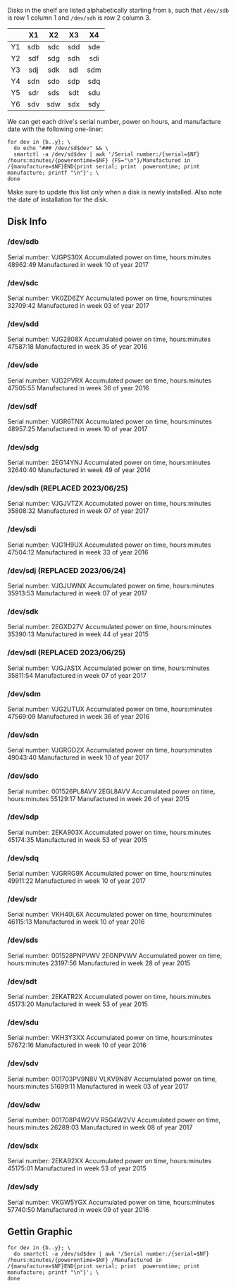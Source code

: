 Disks in the shelf are listed alphabetically starting from `b`, such that `/dev/sdb` is row 1 column 1 and `/dev/sdh` is row 2 column 3.

|    | X1  | X2  | X3  | X4  |
|:--:|:---:|:---:|:---:|:---:|
| Y1 | sdb | sdc | sdd | sde | 
| Y2 | sdf | sdg | sdh | sdi | 
| Y3 | sdj | sdk | sdl | sdm | 
| Y4 | sdn | sdo | sdp | sdq |
| Y5 | sdr | sds | sdt | sdu |
| Y6 | sdv | sdw | sdx | sdy |

We can get each drive's serial number, power on hours, and manufacture date with the following one-liner:

```
for dev in {b..y}; \
  do echo "### /dev/sd$dev" && \
  smartctl -a /dev/sd$dev | awk '/Serial number:/{serial=$NF} /hours:minutes/{powerontime=$NF} {FS="\n"}/Manufactured in /{manufacture=$NF}END{print serial; print  powerontime; print manufacture; printf "\n"}'; \
done
```

Make sure to update this list *only* when a disk is newly installed. Also note the date of installation for the disk.



## Disk Info

### /dev/sdb
Serial number:        VJGPS30X
Accumulated power on time, hours:minutes 48962:49
Manufactured in week 10 of year 2017

### /dev/sdc
Serial number:        VK0ZD6ZY
Accumulated power on time, hours:minutes 32709:42
Manufactured in week 03 of year 2017

### /dev/sdd
Serial number:        VJG2808X
Accumulated power on time, hours:minutes 47587:18
Manufactured in week 35 of year 2016

### /dev/sde
Serial number:        VJG2PVRX
Accumulated power on time, hours:minutes 47505:55
Manufactured in week 36 of year 2016

### /dev/sdf
Serial number:        VJGR6TNX
Accumulated power on time, hours:minutes 48957:25
Manufactured in week 10 of year 2017

### /dev/sdg
Serial number:        2EG14YNJ
Accumulated power on time, hours:minutes 32640:40
Manufactured in week 49 of year 2014

### /dev/sdh (REPLACED 2023/06/25)
Serial number:        VJGJVTZX
Accumulated power on time, hours:minutes 35808:32
Manufactured in week 07 of year 2017

### /dev/sdi
Serial number:        VJG1H9UX
Accumulated power on time, hours:minutes 47504:12
Manufactured in week 33 of year 2016

### /dev/sdj (REPLACED 2023/06/24)
Serial number:        VJGJUWNX
Accumulated power on time, hours:minutes 35913:53
Manufactured in week 07 of year 2017

### /dev/sdk
Serial number:        2EGXD27V
Accumulated power on time, hours:minutes 35390:13
Manufactured in week 44 of year 2015

### /dev/sdl (REPLACED 2023/06/25)
Serial number:        VJGJAS1X
Accumulated power on time, hours:minutes 35811:54
Manufactured in week 07 of year 2017

### /dev/sdm
Serial number:        VJG2UTUX
Accumulated power on time, hours:minutes 47569:09
Manufactured in week 36 of year 2016

### /dev/sdn
Serial number:        VJGRGD2X
Accumulated power on time, hours:minutes 49043:40
Manufactured in week 10 of year 2017

### /dev/sdo
Serial number:        001526PL8AVV        2EGL8AVV
Accumulated power on time, hours:minutes 55129:17
Manufactured in week 26 of year 2015

### /dev/sdp
Serial number:        2EKA903X
Accumulated power on time, hours:minutes 45174:35
Manufactured in week 53 of year 2015

### /dev/sdq
Serial number:        VJGRRG9X
Accumulated power on time, hours:minutes 49911:22
Manufactured in week 10 of year 2017

### /dev/sdr
Serial number:        VKH40L6X
Accumulated power on time, hours:minutes 46115:13
Manufactured in week 10 of year 2016

### /dev/sds
Serial number:        001528PNPVWV        2EGNPVWV
Accumulated power on time, hours:minutes 23197:56
Manufactured in week 28 of year 2015

### /dev/sdt
Serial number:        2EKATR2X
Accumulated power on time, hours:minutes 45173:20
Manufactured in week 53 of year 2015

### /dev/sdu
Serial number:        VKH3Y3XX
Accumulated power on time, hours:minutes 57672:16
Manufactured in week 10 of year 2016

### /dev/sdv
Serial number:        001703PV9N8V        VLKV9N8V
Accumulated power on time, hours:minutes 51699:11
Manufactured in week 03 of year 2017

### /dev/sdw
Serial number:        001708P4W2VV        R5G4W2VV
Accumulated power on time, hours:minutes 26289:03
Manufactured in week 08 of year 2017

### /dev/sdx
Serial number:        2EKA92XX
Accumulated power on time, hours:minutes 45175:01
Manufactured in week 53 of year 2015

### /dev/sdy
Serial number:        VKGW5YGX
Accumulated power on time, hours:minutes 57740:50
Manufactured in week 09 of year 2016

## Gettin Graphic

```
for dev in {b..y}; \
  do smartctl -a /dev/sd$dev | awk '/Serial number:/{serial=$NF} /hours:minutes/{powerontime=$NF} /Manufactured in /{manufacture=$NF}END{print serial; print  powerontime; print manufacture; printf "\n"}'; \
done
```